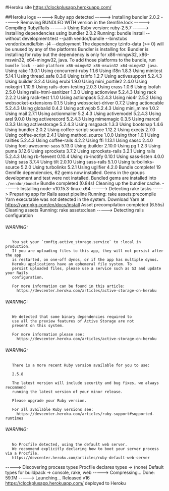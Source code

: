 #Heroku site
https://clockplusapp.herokuapp.com/

##Heroku logs
-----> Ruby app detected
-----> Installing bundler 2.0.2
-----> Removing BUNDLED WITH version in the Gemfile.lock
-----> Compiling Ruby/Rails
-----> Using Ruby version: ruby-2.5.7
-----> Installing dependencies using bundler 2.0.2
       Running: bundle install --without development:test --path vendor/bundle --binstubs vendor/bundle/bin -j4 --deployment
       The dependency tzinfo-data (>= 0) will be unused by any of the platforms Bundler is installing for. Bundler is installing for ruby but the dependency is only for x86-mingw32, x86-mswin32, x64-mingw32, java. To add those platforms to the bundle, run `bundle lock --add-platform x86-mingw32 x86-mswin32 x64-mingw32 java`.
       Using rake 13.0.1
       Using concurrent-ruby 1.1.6
       Using i18n 1.8.3
       Using minitest 5.14.1
       Using thread_safe 0.3.6
       Using tzinfo 1.2.7
       Using activesupport 5.2.4.3
       Using builder 3.2.4
       Using erubi 1.9.0
       Using mini_portile2 2.4.0
       Using nokogiri 1.10.9
       Using rails-dom-testing 2.0.3
       Using crass 1.0.6
       Using loofah 2.5.0
       Using rails-html-sanitizer 1.3.0
       Using actionview 5.2.4.3
       Using rack 2.2.2
       Using rack-test 1.1.0
       Using actionpack 5.2.4.3
       Using nio4r 2.5.2
       Using websocket-extensions 0.1.5
       Using websocket-driver 0.7.2
       Using actioncable 5.2.4.3
       Using globalid 0.4.2
       Using activejob 5.2.4.3
       Using mini_mime 1.0.2
       Using mail 2.7.1
       Using actionmailer 5.2.4.3
       Using activemodel 5.2.4.3
       Using arel 9.0.0
       Using activerecord 5.2.4.3
       Using mimemagic 0.3.5
       Using marcel 0.3.3
       Using activestorage 5.2.4.3
       Using msgpack 1.3.3
       Using bootsnap 1.4.6
       Using bundler 2.0.2
       Using coffee-script-source 1.12.2
       Using execjs 2.7.0
       Using coffee-script 2.4.1
       Using method_source 1.0.0
       Using thor 1.0.1
       Using railties 5.2.4.3
       Using coffee-rails 4.2.2
       Using ffi 1.13.1
       Using sassc 2.4.0
       Using font-awesome-sass 5.13.0
       Using jbuilder 2.10.0
       Using pg 1.2.3
       Using puma 3.12.6
       Using sprockets 3.7.2
       Using sprockets-rails 3.2.1
       Using rails 5.2.4.3
       Using rb-fsevent 0.10.4
       Using rb-inotify 0.10.1
       Using sass-listen 4.0.0
       Using sass 3.7.4
       Using tilt 2.0.10
       Using sass-rails 5.1.0
       Using turbolinks-source 5.2.0
       Using turbolinks 5.2.1
       Using uglifier 4.2.0
       Bundle complete! 19 Gemfile dependencies, 62 gems now installed.
       Gems in the groups development and test were not installed.
       Bundled gems are installed into `./vendor/bundle`
       Bundle completed (0.84s)
       Cleaning up the bundler cache.
-----> Installing node-v10.15.3-linux-x64
-----> Detecting rake tasks
-----> Preparing app for Rails asset pipeline
       Running: rake assets:precompile
       Yarn executable was not detected in the system.
       Download Yarn at https://yarnpkg.com/en/docs/install
       Asset precompilation completed (6.55s)
       Cleaning assets
       Running: rake assets:clean
-----> Detecting rails configuration
###### WARNING:
       You set your `config.active_storage.service` to :local in production.
       If you are uploading files to this app, they will not persist after the app
       is restarted, on one-off dynos, or if the app has multiple dynos.
       Heroku applications have an ephemeral file system. To
       persist uploaded files, please use a service such as S3 and update your Rails
       configuration.
       
       For more information can be found in this article:
         https://devcenter.heroku.com/articles/active-storage-on-heroku
       
###### WARNING:
       We detected that some binary dependencies required to
       use all the preview features of Active Storage are not
       present on this system.
       
       For more information please see:
         https://devcenter.heroku.com/articles/active-storage-on-heroku
       
###### WARNING:
       There is a more recent Ruby version available for you to use:
       
       2.5.8
       
       The latest version will include security and bug fixes, we always recommend
       running the latest version of your minor release.
       
       Please upgrade your Ruby version.
       
       For all available Ruby versions see:
         https://devcenter.heroku.com/articles/ruby-support#supported-runtimes
###### WARNING:
       No Procfile detected, using the default web server.
       We recommend explicitly declaring how to boot your server process via a Procfile.
       https://devcenter.heroku.com/articles/ruby-default-web-server
-----> Discovering process types
       Procfile declares types     -> (none)
       Default types for buildpack -> console, rake, web
-----> Compressing...
       Done: 59.1M
-----> Launching...
       Released v16
       https://clockplusapp.herokuapp.com/ deployed to Heroku
